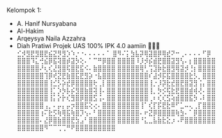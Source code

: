 Kelompok 1:
- A. Hanif Nursyabana
- Al-Hakim
- Arqeysya Naila Azzahra
- Diah Pratiwi
Projek UAS 100% IPK 4.0 aamiin 🙏🙏🙏
⣊⡺⣻⣟⣻⣿⣟⣮⣝⡻⣻⡱⠱⡐⠐⠄⠄⠄⠄⠄⠁
⣿⠻⠌⡅⣳⣧⡽⢿⣽⣿⡿⢿⣞⠝⠒⢀⠄⠄⠄⠄⠋⡿
⣿⣿⣿⠹⣅⢚⣮⡿⣯⢽⣿⡾⣽⡳⢕⠄⠁⠉⠛⡿⣿⣿
⣿⣿⣿⣿⠸⡸⡺⡮⣾⣟⣿⣿⣽⣻⢣⠄⡆⣿⣿⣿⣿⣿
⣿⣿⣿⣿⣿⠜⢆⢎⣜⣻⣿⢯⣿⣟⣯⠪⠄⣷⣿⣿⣿⣿
⣿⣿⣿⣿⣿⢿⢃⢩⣹⡷⣗⣿⣻⢿⣽⡺⢘⡆⣿⣿⣿⣿
⣿⣿⣿⣿⣿⣿⢹⡿⢞⣝⣟⣷⣿⣯⣟⣻⡵⠐⣧⣿⣿⣿
⣿⣿⣿⣿⣿⣿⣿⠎⣼⡺⡯⣯⣿⣿⣿⣿⣗⡣⡀⣿⣿⣿
⣿⣿⣿⣿⣿⣿⣿⢸⣊⡣⡵⣞⡿⣿⣿⣿⣿⢗⢀⡇⣿⣿
⣿⣿⣿⣿⣿⣿⣿⢸⡐⡸⡽⣗⣞⣿⣟⣿⣽⣻⢨⡄⣿⣿
⣿⣿⣿⣿⣿⣿⣿⢸⡁⡱⡳⡧⡮⣻⣿⣷⣿⢽⢸⠄⣿⣿
⣿⣿⣿⣿⣿⣿⣿⢸⡀⡳⡪⢯⣗⣟⣿⣿⣾⢾⢜⠄⣿⣿
⣿⣿⣿⣿⣿⣿⣿⢸⡅⡕⡗⢎⣻⣿⡿⣿⣿⣫⢨⠄⣿⣿
⣿⣿⣿⣿⣿⣿⣿⢀⠆⢎⢎⣫⢵⣾⣿⣿⣯⡳⠠⠇⣿⣿
⣿⣿⣿⣿⣿⣿⢠⡀⠄⡤⡄⡤⡲⣿⣿⣯⢕⢔⠄⣿⣿⣿
⣿⣿⣿⣿⣿⢸⠁⢎⡏⡯⣟⣗⠿⠋⣁⠤⢄⢀⡏⣿⣿⣿
⣿⣿⣿⣿⣿⢰⠍⣗⡫⢷⢿⣯⢷⣿⡹⢢⠄⠃⣿⣿⣿⣿
⣿⣿⣿⣿⣿⠄⠖⣝⡿⣿⣿⣿⣿⢷⣳⠄⠁⡿⣿⣿⣿⣿
⣿⣿⣿⣿⣿⠄⣜⡿⣿⣷⣿⣿⣟⣳⣠⠃⣿⣿⣿⣿⣿⣿
⣿⣿⣿⣿⣿⠘⣅⣀⣧⣷⣗⣕⡰⠠⠟⣿⣿⣿⣿⣿⣿⣿
⣿⣿⣿⣿⣿⣿⠻⠉⠉⢉⢉⠛⠟⣿⣿⣿⣿⣿⣿⣿⣿⣿

